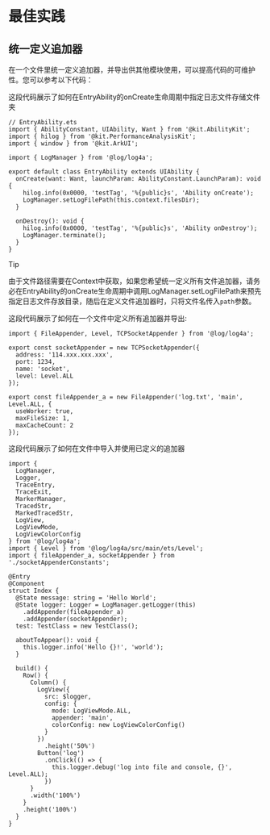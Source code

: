 # 最佳实践

## 统一定义追加器

在一个文件里统一定义追加器，并导出供其他模块使用，可以提高代码的可维护性。您可以参考以下代码：

这段代码展示了如何在EntryAbility的onCreate生命周期中指定日志文件存储文件夹

```typescript:line-numbers {11,16}
// EntryAbility.ets
import { AbilityConstant, UIAbility, Want } from '@kit.AbilityKit';
import { hilog } from '@kit.PerformanceAnalysisKit';
import { window } from '@kit.ArkUI';

import { LogManager } from '@log/log4a';

export default class EntryAbility extends UIAbility {
  onCreate(want: Want, launchParam: AbilityConstant.LaunchParam): void {
    hilog.info(0x0000, 'testTag', '%{public}s', 'Ability onCreate');
    LogManager.setLogFilePath(this.context.filesDir);
  }

  onDestroy(): void {
    hilog.info(0x0000, 'testTag', '%{public}s', 'Ability onDestroy');
    LogManager.terminate();
  }
}
```

> [!TIP]
> 由于文件路径需要在Context中获取，如果您希望统一定义所有文件追加器，请务必在EntryAbility的onCreate生命周期中调用LogManager.setLogFilePath来预先指定日志文件存放目录，随后在定义文件追加器时，只将文件名传入`path`参数。

这段代码展示了如何在一个文件中定义所有追加器并导出:

```typescript:line-numbers
import { FileAppender, Level, TCPSocketAppender } from '@log/log4a';

export const socketAppender = new TCPSocketAppender({
  address: '114.xxx.xxx.xxx',
  port: 1234,
  name: 'socket',
  level: Level.ALL
});

export const fileAppender_a = new FileAppender('log.txt', 'main', Level.ALL, {
  useWorker: true,
  maxFileSize: 1,
  maxCacheCount: 2
});
```

这段代码展示了如何在文件中导入并使用已定义的追加器

```typescript:line-numbers
import {
  LogManager,
  Logger,
  TraceEntry,
  TraceExit,
  MarkerManager,
  TracedStr,
  MarkedTracedStr,
  LogView,
  LogViewMode,
  LogViewColorConfig
} from '@log/log4a';
import { Level } from '@log/log4a/src/main/ets/Level';
import { fileAppender_a, socketAppender } from './socketAppenderConstants';

@Entry
@Component
struct Index {
  @State message: string = 'Hello World';
  @State logger: Logger = LogManager.getLogger(this)
    .addAppender(fileAppender_a)
    .addAppender(socketAppender);
  test: TestClass = new TestClass();

  aboutToAppear(): void {
    this.logger.info('Hello {}!', 'world');
  }

  build() {
    Row() {
      Column() {
        LogView({
          src: $logger,
          config: {
            mode: LogViewMode.ALL,
            appender: 'main',
            colorConfig: new LogViewColorConfig()
          }
        })
          .height('50%')
        Button('log')
          .onClick(() => {
            this.logger.debug('log into file and console, {}', Level.ALL);
          })
      }
      .width('100%')
    }
    .height('100%')
  }
}
```